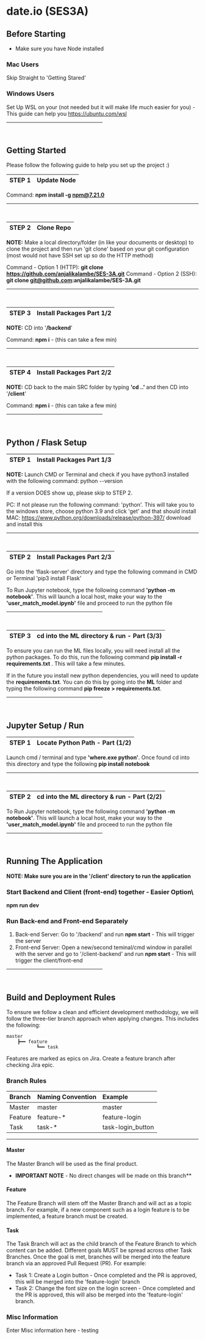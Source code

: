 # date.io (SES3A)

## Before Starting
* Make sure you have Node installed 

### Mac Users
Skip Straight to 'Getting Stared'

### Windows Users
Set Up WSL on your (not needed but it will make life much easier for you) - This guide can help you https://ubuntu.com/wsl

<hr style="width:50%">
<br>

## Getting Started

Please follow the following guide to help you set up the project :) 


| STEP 1 |Update Node              |
|:-------|:------------------------|

Command: <b>npm install -g npm@7.21.0</b>

<hr>
<br>

| STEP 2 |Clone Repo               |
|:-------|:------------------------|

<b>NOTE:</b> Make a local directory/folder (in like your documents or desktop) to clone the project and then run 'git clone' based on your git configuration (most would not have SSH set up so do the HTTP method)  

Command - Option 1 (HTTP): <b>git clone https://github.com/anjalikalambe/SES-3A.git</b>
Command - Option 2 (SSH):  <b>git clone git@github.com:anjalikalambe/SES-3A.git</b> 

<hr>
<br>

| STEP 3 |Install Packages Part 1/2|
|:-------|:------------------------|                    

<b>NOTE:</b> CD into '<b>/backend</b>' 

Command: <b>npm i</b> - (this can take a few min) 

<hr>
<br>

| STEP 4 |Install Packages Part 2/2|
|:-------|:------------------------|  

<b>NOTE:</b>
CD back to the main SRC folder by typing <b> 'cd ..' </b> and then CD into '<b>/client</b>'

Command: <b>npm i</b> - (this can take a few min)  

<hr style="width:50%">
<br>

## Python / Flask Setup

| STEP 1 |Install Packages Part 1/3|
|:-------|:------------------------|  

<b>NOTE:</b>
Launch CMD or Terminal and check if you have python3 installed with the following command: python --version

If a version DOES show up, please skip to STEP 2. 

PC: If not please run the following command: 'python'. This will take you to the windows store, choose python 3.9 and click 'get' and that should install
MAC: https://www.python.org/downloads/release/python-397/ download and install this 

<hr>
<br>

| STEP 2 |Install Packages Part 2/3|
|:-------|:------------------------| 

Go into the 'flask-server' directory and type the following command in CMD or Terminal 'pip3 install Flask'

To Run Jupyter notebook, type the following command <b>'python -m notebook'</b>. This will launch a local host, make your way to the <b>'user_match_model.ipynb'</b> file and proceed to run the python file
    
<hr style="width:50%">
<br>

| STEP 3 |cd into the ML directory & run - Part (3/3)|
|:-------|:------------------------------------------|  

To ensure you can run the ML files locally, you will need install all the python packages. To do this, run the following command <b> pip install -r requirements.txt </b>.
This will take a few minutes. 

If in the future you install new python dependencies, you will need to update the <b>requirements.txt</b>. You can do this by going into the <b>ML</b> folder and typing 
the following command <b>pip freeze > requirements.txt</b>. 
    
<hr style="width:50%">
<br>

## Jupyter Setup / Run

| STEP 1 |Locate Python Path - Part (1/2)            |
|:-------|:------------------------------------------|  

Launch cmd / terminal and type <b>'where.exe python'</b>. Once found cd into this directory and type the following <b>pip install notebook</b>

<hr>
<br>
    
| STEP 2 |cd into the ML directory & run - Part (2/2)|
|:-------|:------------------------------------------|  

To Run Jupyter notebook, type the following command <b>'python -m notebook'</b>. This will launch a local host, make your way to the <b>'user_match_model.ipynb'</b> file and proceed to run the python file
    
<hr style="width:50%">
<br>

## Running The Application
<b>NOTE: Make sure you are in the '/client' directory to run the application</b>

### Start Backend and Client (front-end) together - Easier Option\
<b>npm run dev</b>

### Run Back-end and Front-end Separately
1) Back-end Server: Go to '/backend' and run <b>npm start</b> - This will trigger the server
2) Front-end Server: Open a new/second teminal/cmd window in parallel with the server and go to '/client-backend' and run <b>npm start</b> - This will trigger the client/front-end

<hr style="width:50%">
<br>

## Build and Deployment Rules
To ensure we follow a clean and efficient development methodology, we will follow the three-tier branch approach when applying changes. This includes the following:

```
master
    ┣━━ feature
           ┗━━ task
```
Features are marked as epics on Jira. Create a feature branch after checking Jira epic. 

### Branch Rules

| Branch  | Naming Convention| Example           |
|:--------|:-----------------|:------------------|
| Master  | master           | master            |
| Feature | feature-*        | feature-login     |    
| Task    | task-*           | task-login_button |

***

#### Master

The Master Branch will be used as the final product.
* <b>IMPORTANT NOTE</b> - No direct changes will be made on this branch**

#### Feature

The Feature Branch will stem off the Master Branch and will act as a topic branch. For example, if a new component such as a login feature is to be implemented, a feature branch must be created.

#### Task

The Task Branch will act as the child branch of the Feature Branch to which content can be added. Different goals MUST be spread across other Task Branches. Once the goal is met, branches will be merged into the feature branch via an approved Pull Request (PR). For example:
* Task 1: Create a Login button - Once completed and the PR is approved, this will be merged into the 'feature-login' branch
* Task 2: Change the font size on the login screen - Once completed and the PR is approved, this will also be merged into the 'feature-login' branch. 

### Misc Information

Enter Misc information here - testing
